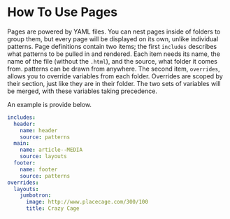 # How To Use Pages

Pages are powered by YAML files. You can nest pages inside of folders to group them, but every page will be displayed on its own, unlike individual patterns. Page definitions contain two items; the first `includes` describes what patterns to be pulled in and rendered. Each item needs its name, the name of the file (without the `.html`), and the source, what folder it comes from. patterns can be drawn from anywhere. The second item, `overrides`, allows you to override variables from each folder. Overrides are scoped by their section, just like they are in their folder. The two sets of variables will be merged, with these variables taking precedence.

An example is provide below.

```yml
includes:
  header:
    name: header
    source: patterns
  main:
    name: article--MEDIA
    source: layouts
  footer:
    name: footer
    source: patterns
overrides:
  layouts:
    jumbotron:
      image: http://www.placecage.com/300/100
      title: Crazy Cage
```